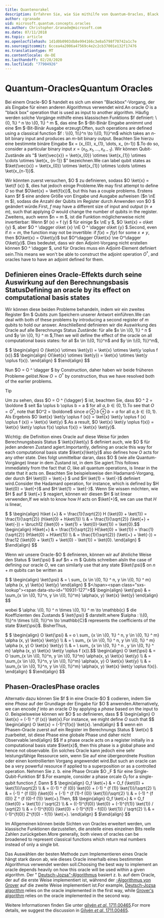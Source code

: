 ```yaml
---
title: Quantenorakel
description: Erfahren Sie, wie Sie mithilfe von Quantum-Oracles, Black Box-Vorgängen, die als Eingabe für einen anderen Algorithmus verwendet werden, arbeiten und definieren.
author: cgranade
uid: microsoft.quantum.concepts.oracles
ms.author: Christopher.Granade@microsoft.com
ms.date: 07/11/2018
ms.topic: article
ms.openlocfilehash: 1d1d0b0903db8e994166c3e8a5798f70742a1c7e
ms.sourcegitcommit: 6ccea4a2006a47569c4e2c2cb37001e132f17476
ms.translationtype: MT
ms.contentlocale: de-DE
ms.lasthandoff: 02/28/2020
ms.locfileid: "77904926"
---
```

# <a name="quantum-oracles"></a><span data-ttu-id="10931-103">Quantum-Oracles</span><span class="sxs-lookup"><span data-stu-id="10931-103">Quantum Oracles</span></span>

<span data-ttu-id="10931-104">Bei einem Oracle-$O $ handelt es sich um einen "Blackbox"-Vorgang, der als Eingabe für einen anderen Algorithmus verwendet wird.</span><span class="sxs-lookup"><span data-stu-id="10931-104">An oracle $O$ is a "black box" operation that is used as input to another algorithm.</span></span>
<span data-ttu-id="10931-105">Häufig werden solche Vorgänge mithilfe eines klassischen Funktions $f definiert: \\{0, 1\\} ^ n \to \\{0, 1\\} ^ m $, das eine $n $-Bit-Binär Eingabe annimmt und eine $m $-Bit-Binär Ausgabe erzeugt.</span><span class="sxs-lookup"><span data-stu-id="10931-105">Often, such operations are defined using a classical function $f : \\{0, 1\\}^n \to \\{0, 1\\}^m$ which takes an $n$-bit binary input and produces an $m$-bit binary output.</span></span>
<span data-ttu-id="10931-106">Beachten Sie hierzu eine bestimmte binäre Eingabe $x = (x_{0}, x_{1}, \dots, x_ {n-1}) $.</span><span class="sxs-lookup"><span data-stu-id="10931-106">To do so, consider a particular binary input $x = (x_{0}, x_{1}, \dots, x_{n-1})$.</span></span>
<span data-ttu-id="10931-107">Wir können Qubit-Zustände als "$ \ket{\vec{x}} = \ket{x_{0}} \otimes \ket{x_{1}} \otimes \cdots \otimes \ket{x_ {n-1}} $" bezeichnen.</span><span class="sxs-lookup"><span data-stu-id="10931-107">We can label qubit states as $\ket{\vec{x}} = \ket{x_{0}} \otimes \ket{x_{1}} \otimes \cdots \otimes \ket{x_{n-1}}$.</span></span>

<span data-ttu-id="10931-108">Wir könnten zuerst versuchen, $O $ zu definieren, sodass $O \ket{x} = \ket{f (x)} $, dies hat jedoch einige Probleme.</span><span class="sxs-lookup"><span data-stu-id="10931-108">We may first attempt to define $O$ so that $O\ket{x} = \ket{f(x)}$, but this has a couple problems.</span></span>
<span data-ttu-id="10931-109">Erstens kann $f $ eine andere Größe von Eingabe und Ausgabe aufweisen ($n \nE m $), sodass die Anzahl der Qubits im Register durch Anwenden von $O $ geändert würde.</span><span class="sxs-lookup"><span data-stu-id="10931-109">First, $f$ may have a different size of input and output ($n \ne m$), such that applying $O$ would change the number of qubits in the register.</span></span>
<span data-ttu-id="10931-110">Zweitens, auch wenn $n = m $, ist die Funktion möglicherweise nicht invertierbar: Wenn $f (x) = f (y) $ für einige $x \nE y $, $O \ket{x} = o\ket {y} $, aber $O ^ \dagger o\ket {x} \nE O ^ \dagger o\ket {y} $.</span><span class="sxs-lookup"><span data-stu-id="10931-110">Second, even if $n = m$, the function may not be invertible: if $f(x) = f(y)$ for some $x \ne y$, then $O\ket{x} = O\ket{y}$ but $O^\dagger O\ket{x} \ne O^\dagger O\ket{y}$.</span></span>
<span data-ttu-id="10931-111">Dies bedeutet, dass wir den Adjoint-Vorgang nicht erstellen können $O ^ \dagger $, und für Oracles muss ein Adjoint-Element definiert sein.</span><span class="sxs-lookup"><span data-stu-id="10931-111">This means we won't be able to construct the adjoint operation $O^\dagger$, and oracles have to have an adjoint defined for them.</span></span>

## <a name="defining-an-oracle-by-its-effect-on-computational-basis-states"></a><span data-ttu-id="10931-112">Definieren eines Oracle-Effekts durch seine Auswirkung auf den Berechnungsbasis Status</span><span class="sxs-lookup"><span data-stu-id="10931-112">Defining an oracle by its effect on computational basis states</span></span>
<span data-ttu-id="10931-113">Wir können diese beiden Probleme behandeln, indem wir ein zweites Register $m $ Qubits zum Speichern unserer Antwort einführen.</span><span class="sxs-lookup"><span data-stu-id="10931-113">We can deal with both of these problems by introducing a second register of $m$ qubits to hold our answer.</span></span>
<span data-ttu-id="10931-114">Anschließend definieren wir die Auswirkung des Oracle auf alle Berechnungs Status Zustände: für alle $x \in \\{0, 1\\} ^ n $ und $y \in \\{0, 1\\} ^ m $,</span><span class="sxs-lookup"><span data-stu-id="10931-114">Then we will define the effect of the oracle on all computational basis states: for all $x \in \\{0, 1\\}^n$ and $y \in \\{0, 1\\}^m$,</span></span>

<span data-ttu-id="10931-115">$ $ \begin{align} O (\ket{x} \otimes \ket{y}) = \ket{x} \otimes \ket{y \oplus f (x)}.</span><span class="sxs-lookup"><span data-stu-id="10931-115">$$ \begin{align} O(\ket{x} \otimes \ket{y}) = \ket{x} \otimes \ket{y \oplus f(x)}.</span></span>
<span data-ttu-id="10931-116">\end{align} $ $</span><span class="sxs-lookup"><span data-stu-id="10931-116">\end{align} $$</span></span>

<span data-ttu-id="10931-117">Nun $O = O ^ \dagger $ by Construction, daher haben wir beide früheren Probleme gelöst.</span><span class="sxs-lookup"><span data-stu-id="10931-117">Now $O = O^\dagger$ by construction, thus we have resolved both of the earlier problems.</span></span>

> [!TIP]
> <span data-ttu-id="10931-118">Um zu sehen, dass $O = O ^ {\dagger} $ ist, beachten Sie, dass $O ^ 2 = \boldone $ seit $a \oplus b \oplus b = a $ for all $a, b \in \{0, 1\}$.</span><span class="sxs-lookup"><span data-stu-id="10931-118">To see that $O = O^{\dagger}$, note that $O^2 = \boldone$ since $a \oplus b \oplus b = a$ for all $a, b \in \{0, 1\}$.</span></span>
> <span data-ttu-id="10931-119">Als Ergebnis $O \ket{x} \ket{y \oplus f (x)} = \ket{x} \ket{y \oplus f (x) \oplus f (x)} = \ket{x} \ket{y} $.</span><span class="sxs-lookup"><span data-stu-id="10931-119">As a result, $O \ket{x} \ket{y \oplus f(x)} = \ket{x} \ket{y \oplus f(x) \oplus f(x)} = \ket{x} \ket{y}$.</span></span>

<span data-ttu-id="10931-120">Wichtig: die Definition eines Oracle auf diese Weise für jeden Berechnungsbasis Status $ \ket{x}\ket{y} $ definiert auch, wie $O $ für jeden anderen Zustand agiert.</span><span class="sxs-lookup"><span data-stu-id="10931-120">Importantly, defining an oracle this way for each computational basis state $\ket{x}\ket{y}$ also defines how $O$ acts for any other state.</span></span>
<span data-ttu-id="10931-121">Dies folgt unmittelbar daran, dass $O $ (wie alle Quantum-Vorgänge) linear in dem Zustand ist, in dem Sie agiert.</span><span class="sxs-lookup"><span data-stu-id="10931-121">This follows immediately from the fact that $O$, like all quantum operations, is linear in the state that it acts on.</span></span>
<span data-ttu-id="10931-122">Beachten Sie beispielsweise den Hadamard-Vorgang, der durch $H \ket{0} = \ket{+} $ und $H \ket{1} = \ket{-}$ definiert wird.</span><span class="sxs-lookup"><span data-stu-id="10931-122">Consider the Hadamard operation, for instance, which is defined by $H \ket{0} = \ket{+}$ and $H \ket{1} = \ket{-}$.</span></span>
<span data-ttu-id="10931-123">Wenn Sie wissen möchten, wie $H $ auf $ \ket{+} $ reagiert, können wir diesen $H $ ist linear verwenden,</span><span class="sxs-lookup"><span data-stu-id="10931-123">If we wish to know how $H$ acts on $\ket{+}$, we can use that $H$ is linear,</span></span>

<span data-ttu-id="10931-124">$ $ \begin{align} h\ket {+} & = \frac{1}{\sqrt{2}} H (\ket{0} + \ket{1}) = \frac{1}{\sqrt{2}} (h\ket{0} + h\ket{1}) \\\\ & = \frac{1}{\sqrt{2}} (\ket{+} + \ket{-}) = \bruch12 (\ket{0} + \ket{1} + \ket{0}-\ket{1}) = \ket{0}.</span><span class="sxs-lookup"><span data-stu-id="10931-124">$$ \begin{align} H\ket{+} & = \frac{1}{\sqrt{2}} H(\ket{0} + \ket{1}) = \frac{1}{\sqrt{2}} (H\ket{0} + H\ket{1}) \\\\ & = \frac{1}{\sqrt{2}} (\ket{+} + \ket{-}) = \frac12 (\ket{0} + \ket{1} + \ket{0} - \ket{1}) = \ket{0}.</span></span>
<span data-ttu-id="10931-125">\end{align} $ $</span><span class="sxs-lookup"><span data-stu-id="10931-125">\end{align} $$</span></span>

<span data-ttu-id="10931-126">Wenn wir unsere Oracle-$O $ definieren, können wir auf ähnliche Weise den Status $ \ket{\psi} $ auf $n + m $ Qubits schreiben als</span><span class="sxs-lookup"><span data-stu-id="10931-126">In the case of defining our oracle $O$, we can similarly use that any state $\ket{\psi}$ on $n + m$ qubits can be written as</span></span>

<span data-ttu-id="10931-127">$ $ \begin{align} \ket{\psi} & = \ sum_ {x \in \\{0, 1\\} ^ n, y \in \\{0, 1\\} ^ m} \alpha (x, y) \ket{x} \ket{y} \end{align} $ $</span><span class="sxs-lookup"><span data-stu-id="10931-127">$$ \begin{align} \ket{\psi} & = \sum_{x \in \\{0, 1\\}^n, y \in \\{0, 1\\}^m} \alpha(x, y) \ket{x} \ket{y} \end{align} $$</span></span>

<span data-ttu-id="10931-128">wobei $ \alpha: \\{0, 1\\} ^ n \times \\{0, 1\\} ^ m \to \mathbb{c} $ die Koeffizienten des Zustands $ \ket{\psi} $ darstellt.</span><span class="sxs-lookup"><span data-stu-id="10931-128">where $\alpha : \\{0, 1\\}^n \times \\{0, 1\\}^m \to \mathbb{C}$ represents the coefficients of the state $\ket{\psi}$.</span></span> <span data-ttu-id="10931-129">Bisher</span><span class="sxs-lookup"><span data-stu-id="10931-129">Thus,</span></span>

<span data-ttu-id="10931-130">$ $ \begin{align} O \ket{\psi} & = o \ sum_ {x \in \\{0, 1\\} ^ n, y \in \\{0, 1\\} ^ m} \alpha (x, y) \ket{x} \ket{y} \\\\ & = \ sum_ {x \in \\{0, 1\\} ^ n, y \in \\{0, 1\\} ^ m} \alpha (x, y) O \ket{x} \ket{y} \\\\ & = \ sum_ {x \in \\{0, 1\\} ^ n , y \in \\{0, 1\\} ^ m} \alpha (x, y) \ket{x} \ket{y \oplus f (x)}.</span><span class="sxs-lookup"><span data-stu-id="10931-130">$$ \begin{align} O \ket{\psi} & = O \sum_{x \in \\{0, 1\\}^n, y \in \\{0, 1\\}^m} \alpha(x, y) \ket{x} \ket{y} \\\\ & = \sum_{x \in \\{0, 1\\}^n, y \in \\{0, 1\\}^m} \alpha(x, y) O \ket{x} \ket{y} \\\\ & = \sum_{x \in \\{0, 1\\}^n, y \in \\{0, 1\\}^m} \alpha(x, y) \ket{x} \ket{y \oplus f(x)}.</span></span>
<span data-ttu-id="10931-131">\end{align} $ $</span><span class="sxs-lookup"><span data-stu-id="10931-131">\end{align} $$</span></span>

## <a name="phase-oracles"></a><span data-ttu-id="10931-132">Phasen-Oracles</span><span class="sxs-lookup"><span data-stu-id="10931-132">Phase oracles</span></span>
<span data-ttu-id="10931-133">Alternativ dazu können Sie $f $ in eine Oracle-$O $ codieren, indem Sie eine _Phase_ auf der Grundlage der Eingabe für $O $ anwenden.</span><span class="sxs-lookup"><span data-stu-id="10931-133">Alternatively, we can encode $f$ into an oracle $O$ by applying a _phase_ based on the input to $O$.</span></span>
<span data-ttu-id="10931-134">Beispielsweise können wir $O $ so definieren, dass $ $ \begin{align} O \ket{x} = (-1) ^ {f (x)} \ket{x}.</span><span class="sxs-lookup"><span data-stu-id="10931-134">For instance, we might define $O$ such that $$ \begin{align} O \ket{x} = (-1)^{f(x)} \ket{x}.</span></span>
<span data-ttu-id="10931-135">\end{align} $ $ wenn ein Phasen-Oracle zuerst auf ein Register im Berechnungs Status $ \ket{x} $ zuarbeitet, ist diese Phase eine globale Phase und daher nicht Observable.</span><span class="sxs-lookup"><span data-stu-id="10931-135">\end{align} $$ If a phase oracle acts on a register initially in a computational basis state $\ket{x}$, then this phase is a global phase and hence not observable.</span></span>
<span data-ttu-id="10931-136">Ein solches Oracle kann jedoch eine sehr leistungsfähige Ressource sein, wenn Sie auf eine übergeordnete Position oder einen kontrollierten Vorgang angewendet wird.</span><span class="sxs-lookup"><span data-stu-id="10931-136">But such an oracle can be a very powerful resource if applied to a superposition or as a controlled operation.</span></span>
<span data-ttu-id="10931-137">Nehmen Sie z. b. eine Phase Orcale $O _F $ für eine Single-Qubit-Funktion $f $.</span><span class="sxs-lookup"><span data-stu-id="10931-137">For example, consider a phase orcale $O_f$ for a single-qubit function $f$.</span></span>
<span data-ttu-id="10931-138">Dann $ $ \begin{align} O_f \ket{+} & = O_f (\ket{0} + \ket{1})/\sqrt{2} \\\\ & = ((-1) ^ {f (0)} \ket{0} + (-1) ^ {f (1)} \ket{1})/\sqrt{2} \\\\ & = (-1) ^ {f (0)} (\ket{0} + (-1) ^ {f (1)-f (0)} \ket{1})/\sqrt{2} \\\\ & = (-1) ^ {f (0)} Z ^ {f (0)-f (1)} \ket{+}.</span><span class="sxs-lookup"><span data-stu-id="10931-138">Then, $$ \begin{align} O_f \ket{+} & = O_f (\ket{0} + \ket{1}) / \sqrt{2} \\\\ & = ((-1)^{f(0)} \ket{0} + (-1)^{f(1)} \ket{1}) / \sqrt{2} \\\\ & = (-1)^{f(0)} (\ket{0} + (-1)^{f(1) - f(0)} \ket{1}) / \sqrt{2} \\\\ & = (-1)^{f(0)} Z^{f(0) - f(1)} \ket{+}.</span></span>
<span data-ttu-id="10931-139">\end{align} $ $</span><span class="sxs-lookup"><span data-stu-id="10931-139">\end{align} $$</span></span>

<span data-ttu-id="10931-140">Im Allgemeinen können beide Sichten von Oracles erweitert werden, um klassische Funktionen darzustellen, die anstelle eines einzelnen Bits reelle Zahlen zurückgeben.</span><span class="sxs-lookup"><span data-stu-id="10931-140">More generally, both views of oracles can be broadened to represent classical functions which return real numbers instead of only a single bit.</span></span>

<span data-ttu-id="10931-141">Das Auswählen der besten Methode zum Implementieren eines Oracle hängt stark davon ab, wie dieses Oracle innerhalb eines bestimmten Algorithmus verwendet werden soll.</span><span class="sxs-lookup"><span data-stu-id="10931-141">Choosing the best way to implement an oracle depends heavily on how this oracle will be used within a given algorithm.</span></span>
<span data-ttu-id="10931-142">Der " [Deutsch-Jozsa"-Algorithmus](https://en.wikipedia.org/wiki/Deutsch%E2%80%93Jozsa_algorithm) basiert z. b. auf dem Oracle, der auf die erste Weise implementiert ist, während der [-Algorithmus von Grover](https://en.wikipedia.org/wiki/Grover's_algorithm) auf die zweite Weise implementiert ist.</span><span class="sxs-lookup"><span data-stu-id="10931-142">For example, [Deutsch-Jozsa algorithm](https://en.wikipedia.org/wiki/Deutsch%E2%80%93Jozsa_algorithm) relies on the oracle implemented in the first way, while [Grover's algorithm](https://en.wikipedia.org/wiki/Grover's_algorithm) relies on the oracle implemented in the second way.</span></span>


<span data-ttu-id="10931-143">Weitere Informationen finden Sie unter [gilyén *et al*. 1711,00465](https://arxiv.org/abs/1711.00465).</span><span class="sxs-lookup"><span data-stu-id="10931-143">For more details, we suggest the discussion in [Gilyén *et al*. 1711.00465](https://arxiv.org/abs/1711.00465).</span></span>
